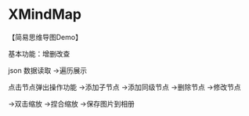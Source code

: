 # XMindMap
【简易思维导图Demo】

基本功能：增删改查

json 数据读取 ->遍历展示

点击节点弹出操作功能
->添加子节点
->添加同级节点
->删除节点
->修改节点

->双击缩放
->捏合缩放
->保存图片到相册


